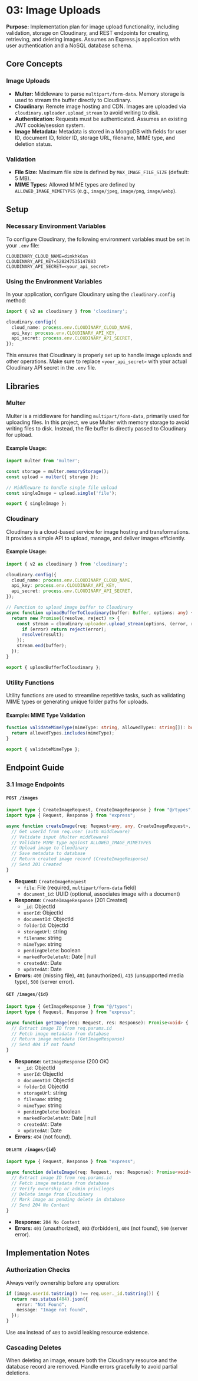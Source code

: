 # 03: Image Uploads

**Purpose:** Implementation plan for image upload functionality, including validation, storage on Cloudinary, and REST endpoints for creating, retrieving, and deleting images. Assumes an Express.js application with user authentication and a NoSQL database schema.

## Core Concepts

### Image Uploads

- **Multer:** Middleware to parse `multipart/form-data`. Memory storage is used to stream the buffer directly to Cloudinary.
- **Cloudinary:** Remote image hosting and CDN. Images are uploaded via `cloudinary.uploader.upload_stream` to avoid writing to disk.
- **Authentication:** Requests must be authenticated. Assumes an existing JWT cookie/session system.
- **Image Metadata:** Metadata is stored in a MongoDB with fields for user ID, document ID, folder ID, storage URL, filename, MIME type, and deletion status.

### Validation

- **File Size:** Maximum file size is defined by `MAX_IMAGE_FILE_SIZE` (default: 5 MB).
- **MIME Types:** Allowed MIME types are defined by `ALLOWED_IMAGE_MIMETYPES` (e.g., `image/jpeg`, `image/png`, `image/webp`).

## Setup

### Necessary Environment Variables

To configure Cloudinary, the following environment variables must be set in your `.env` file:

```env
CLOUDINARY_CLOUD_NAME=dimkhk6sn
CLOUDINARY_API_KEY=528247535147883
CLOUDINARY_API_SECRET=<your_api_secret>
```

### Using the Environment Variables

In your application, configure Cloudinary using the `cloudinary.config` method:

```ts
import { v2 as cloudinary } from 'cloudinary';

cloudinary.config({
  cloud_name: process.env.CLOUDINARY_CLOUD_NAME,
  api_key: process.env.CLOUDINARY_API_KEY,
  api_secret: process.env.CLOUDINARY_API_SECRET,
});
```

This ensures that Cloudinary is properly set up to handle image uploads and other operations. Make sure to replace `<your_api_secret>` with your actual Cloudinary API secret in the `.env` file.

## Libraries

### Multer

Multer is a middleware for handling `multipart/form-data`, primarily used for uploading files. In this project, we use Multer with memory storage to avoid writing files to disk. Instead, the file buffer is directly passed to Cloudinary for upload.

#### Example Usage:

```ts
import multer from 'multer';

const storage = multer.memoryStorage();
const upload = multer({ storage });

// Middleware to handle single file upload
const singleImage = upload.single('file');

export { singleImage };
```

### Cloudinary

Cloudinary is a cloud-based service for image hosting and transformations. It provides a simple API to upload, manage, and deliver images efficiently.

#### Example Usage:

```ts
import { v2 as cloudinary } from 'cloudinary';

cloudinary.config({
  cloud_name: process.env.CLOUDINARY_CLOUD_NAME,
  api_key: process.env.CLOUDINARY_API_KEY,
  api_secret: process.env.CLOUDINARY_API_SECRET,
});

// Function to upload image buffer to Cloudinary
async function uploadBufferToCloudinary(buffer: Buffer, options: any) {
  return new Promise((resolve, reject) => {
    const stream = cloudinary.uploader.upload_stream(options, (error, result) => {
      if (error) return reject(error);
      resolve(result);
    });
    stream.end(buffer);
  });
}

export { uploadBufferToCloudinary };
```

### Utility Functions

Utility functions are used to streamline repetitive tasks, such as validating MIME types or generating unique folder paths for uploads.

#### Example: MIME Type Validation

```ts
function validateMimeType(mimeType: string, allowedTypes: string[]): boolean {
  return allowedTypes.includes(mimeType);
}

export { validateMimeType };
```

## Endpoint Guide

### 3.1 Image Endpoints

#### `POST /images`

```ts
import type { CreateImageRequest, CreateImageResponse } from "@/types";
import type { Request, Response } from "express";

async function createImage(req: Request<any, any, CreateImageRequest>, res: Response): Promise<void> {
  // Get userId from req.user (auth middleware)
  // Validate input (Multer middleware)
  // Validate MIME type against ALLOWED_IMAGE_MIMETYPES
  // Upload image to Cloudinary
  // Save metadata to database
  // Return created image record (CreateImageResponse)
  // Send 201 Created
}
```

- **Request:** `CreateImageRequest`
  - `file`: File (required, `multipart/form-data` field)
  - `document_id`: UUID (optional, associates image with a document)
- **Response:** `CreateImageResponse` (201 Created)
  - `_id`: ObjectId
  - `userId`: ObjectId
  - `documentId`: ObjectId
  - `folderId`: ObjectId
  - `storageUrl`: string
  - `filename`: string
  - `mimeType`: string
  - `pendingDelete`: boolean
  - `markedForDeleteAt`: Date | null
  - `createdAt`: Date
  - `updatedAt`: Date
- **Errors:** `400` (missing file), `401` (unauthorized), `415` (unsupported media type), `500` (server error).

#### `GET /images/{id}`

```ts
import type { GetImageResponse } from "@/types";
import type { Request, Response } from "express";

async function getImage(req: Request, res: Response): Promise<void> {
  // Extract image ID from req.params.id
  // Fetch image metadata from database
  // Return image metadata (GetImageResponse)
  // Send 404 if not found
}
```

- **Response:** `GetImageResponse` (200 OK)
  - `_id`: ObjectId
  - `userId`: ObjectId
  - `documentId`: ObjectId
  - `folderId`: ObjectId
  - `storageUrl`: string
  - `filename`: string
  - `mimeType`: string
  - `pendingDelete`: boolean
  - `markedForDeleteAt`: Date | null
  - `createdAt`: Date
  - `updatedAt`: Date
- **Errors:** `404` (not found).

#### `DELETE /images/{id}`

```ts
import type { Request, Response } from "express";

async function deleteImage(req: Request, res: Response): Promise<void> {
  // Extract image ID from req.params.id
  // Fetch image metadata from database
  // Verify ownership or admin privileges
  // Delete image from Cloudinary
  // Mark image as pending delete in database
  // Send 204 No Content
}
```

- **Response:** `204 No Content`
- **Errors:** `401` (unauthorized), `403` (forbidden), `404` (not found), `500` (server error).

## Implementation Notes

### Authorization Checks

Always verify ownership before any operation:

```ts
if (image.userId.toString() !== req.user._id.toString()) {
  return res.status(404).json({
    error: "Not Found",
    message: "Image not found",
  });
}
```

Use `404` instead of `403` to avoid leaking resource existence.

### Cascading Deletes

When deleting an image, ensure both the Cloudinary resource and the database record are removed. Handle errors gracefully to avoid partial deletions.

